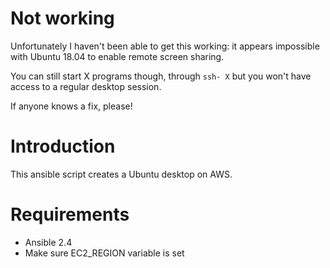 # Not working

Unfortunately I haven't been able to get this working: it appears
impossible with Ubuntu 18.04 to enable remote screen sharing.

You can still start X programs though, through `ssh- X` but you won't
have access to a regular desktop session.

If anyone knows a fix, please!


# Introduction

This ansible script creates a Ubuntu desktop on AWS.


# Requirements

- Ansible 2.4
- Make sure EC2_REGION variable is set
